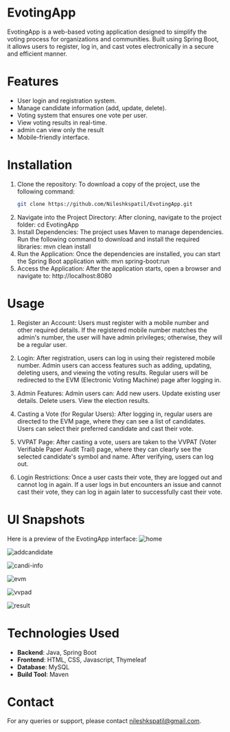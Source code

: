 # EvotingApp

EvotingApp is a web-based voting application designed to simplify the voting process for organizations and communities. Built using Spring Boot, it allows users to register, log in, and cast votes electronically in a secure and efficient manner.

# Features
- User login and registration system.
- Manage candidate information (add, update, delete).
- Voting system that ensures one vote per user.
- View voting results in real-time.
- admin can view only the result
- Mobile-friendly interface.

 # Installation
1. Clone the repository:
   To download a copy of the project, use the following command:
   ```bash
   git clone https://github.com/Nileshkspatil/EvotingApp.git
2. Navigate into the Project Directory:
   After cloning, navigate to the project folder:
   cd EvotingApp
3. Install Dependencies: The project uses Maven to manage dependencies. Run the following command to download and install the required       
   libraries:
   mvn clean install
4. Run the Application: Once the dependencies are installed, you can start the Spring Boot application with: mvn spring-boot:run
5. Access the Application: After the application starts, open a browser and navigate to: http://localhost:8080

# Usage  

1. Register an Account:
 Users must register with a mobile number and other required details.
 If the registered mobile number matches the admin's number, the user will have admin privileges; otherwise, they will be a regular user.

2. Login:
 After registration, users can log in using their registered mobile number.
 Admin users can access features such as adding, updating, deleting users, and viewing the voting results.
 Regular users will be redirected to the EVM (Electronic Voting Machine) page after logging in.

3. Admin Features:
 Admin users can:
 Add new users.
 Update existing user details.
 Delete users.
 View the election results.

4. Casting a Vote (for Regular Users):
 After logging in, regular users are directed to the EVM page, where they can see a list of candidates.
 Users can select their preferred candidate and cast their vote.

5. VVPAT Page:
 After casting a vote, users are taken to the VVPAT (Voter Verifiable Paper Audit Trail) page, where they can clearly see the selected candidate's symbol and name.
 After verifying, users can log out.
 
6. Login Restrictions:
 Once a user casts their vote, they are logged out and cannot log in again.
 If a user logs in but encounters an issue and cannot cast their vote, they can log in again later to successfully cast their vote.

# UI Snapshots
Here is a preview of the EvotingApp interface:
![home](https://github.com/user-attachments/assets/eccd527c-3cc6-4758-b13c-db4361a0d366)


![addcandidate](https://github.com/user-attachments/assets/19fe59a1-ac6b-4ba9-aca8-0126ab588fe1)

![candi-info](https://github.com/user-attachments/assets/b4481d03-52a3-4641-9969-4b3fc5c13d70)

![evm](https://github.com/user-attachments/assets/3bde0d01-744c-4a4a-b830-e824679b4028)

![vvpad](https://github.com/user-attachments/assets/215b9662-d67b-4631-8999-8c64b1eac2ce)


![result](https://github.com/user-attachments/assets/99f653dd-7ff7-4d92-b6e1-5836759956af)






# Technologies Used
- **Backend**: Java, Spring Boot
- **Frontend**: HTML, CSS, Javascript, Thymeleaf
- **Database**: MySQL
- **Build Tool**: Maven

# Contact
For any queries or support, please contact nileshkspatil@gmail.com.
